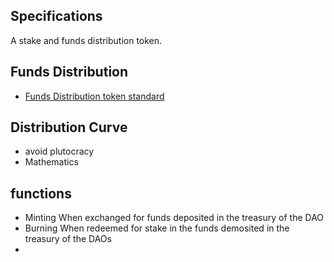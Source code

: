 ## Specifications

A stake and funds distribution token.


## Funds Distribution

* [Funds Distribution token standard](https://github.com/ethereum/EIPs/issues/2222)



## Distribution Curve

* avoid plutocracy
* Mathematics


## functions

* Minting
  When exchanged for funds deposited in the treasury of the DAO
* Burning
  When redeemed for stake in the funds demosited in the treasury of the DAOs
* 
